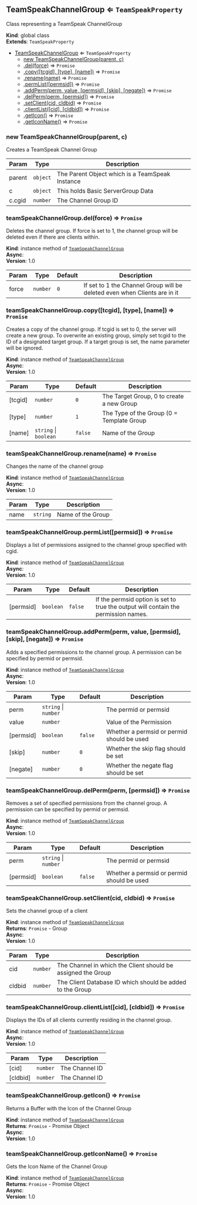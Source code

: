 <a name="TeamSpeakChannelGroup"></a>

## TeamSpeakChannelGroup ⇐ <code>TeamSpeakProperty</code>
Class representing a TeamSpeak ChannelGroup

**Kind**: global class  
**Extends**: <code>TeamSpeakProperty</code>  

* [TeamSpeakChannelGroup](#TeamSpeakChannelGroup) ⇐ <code>TeamSpeakProperty</code>
    * [new TeamSpeakChannelGroup(parent, c)](#new_TeamSpeakChannelGroup_new)
    * [.del(force)](#TeamSpeakChannelGroup+del) ⇒ <code>Promise</code>
    * [.copy([tcgid], [type], [name])](#TeamSpeakChannelGroup+copy) ⇒ <code>Promise</code>
    * [.rename(name)](#TeamSpeakChannelGroup+rename) ⇒ <code>Promise</code>
    * [.permList([permsid])](#TeamSpeakChannelGroup+permList) ⇒ <code>Promise</code>
    * [.addPerm(perm, value, [permsid], [skip], [negate])](#TeamSpeakChannelGroup+addPerm) ⇒ <code>Promise</code>
    * [.delPerm(perm, [permsid])](#TeamSpeakChannelGroup+delPerm) ⇒ <code>Promise</code>
    * [.setClient(cid, cldbid)](#TeamSpeakChannelGroup+setClient) ⇒ <code>Promise</code>
    * [.clientList([cid], [cldbid])](#TeamSpeakChannelGroup+clientList) ⇒ <code>Promise</code>
    * [.getIcon()](#TeamSpeakChannelGroup+getIcon) ⇒ <code>Promise</code>
    * [.getIconName()](#TeamSpeakChannelGroup+getIconName) ⇒ <code>Promise</code>

<a name="new_TeamSpeakChannelGroup_new"></a>

### new TeamSpeakChannelGroup(parent, c)
Creates a TeamSpeak Channel Group


| Param | Type | Description |
| --- | --- | --- |
| parent | <code>object</code> | The Parent Object which is a TeamSpeak Instance |
| c | <code>object</code> | This holds Basic ServerGroup Data |
| c.cgid | <code>number</code> | The Channel Group ID |

<a name="TeamSpeakChannelGroup+del"></a>

### teamSpeakChannelGroup.del(force) ⇒ <code>Promise</code>
Deletes the channel group. If force is set to 1, the channel group will be deleted even if there are clients within.

**Kind**: instance method of [<code>TeamSpeakChannelGroup</code>](#TeamSpeakChannelGroup)  
**Async**:   
**Version**: 1.0  

| Param | Type | Default | Description |
| --- | --- | --- | --- |
| force | <code>number</code> | <code>0</code> | If set to 1 the Channel Group will be deleted even when Clients are in it |

<a name="TeamSpeakChannelGroup+copy"></a>

### teamSpeakChannelGroup.copy([tcgid], [type], [name]) ⇒ <code>Promise</code>
Creates a copy of the channel group. If tcgid is set to 0, the server will create a new group. To overwrite an existing group, simply set tcgid to the ID of a designated target group. If a target group is set, the name parameter will be ignored.

**Kind**: instance method of [<code>TeamSpeakChannelGroup</code>](#TeamSpeakChannelGroup)  
**Async**:   
**Version**: 1.0  

| Param | Type | Default | Description |
| --- | --- | --- | --- |
| [tcgid] | <code>number</code> | <code>0</code> | The Target Group, 0 to create a new Group |
| [type] | <code>number</code> | <code>1</code> | The Type of the Group (0 = Template Group | 1 = Normal Group) |
| [name] | <code>string</code> \| <code>boolean</code> | <code>false</code> | Name of the Group |

<a name="TeamSpeakChannelGroup+rename"></a>

### teamSpeakChannelGroup.rename(name) ⇒ <code>Promise</code>
Changes the name of the channel group

**Kind**: instance method of [<code>TeamSpeakChannelGroup</code>](#TeamSpeakChannelGroup)  
**Async**:   
**Version**: 1.0  

| Param | Type | Description |
| --- | --- | --- |
| name | <code>string</code> | Name of the Group |

<a name="TeamSpeakChannelGroup+permList"></a>

### teamSpeakChannelGroup.permList([permsid]) ⇒ <code>Promise</code>
Displays a list of permissions assigned to the channel group specified with cgid.

**Kind**: instance method of [<code>TeamSpeakChannelGroup</code>](#TeamSpeakChannelGroup)  
**Async**:   
**Version**: 1.0  

| Param | Type | Default | Description |
| --- | --- | --- | --- |
| [permsid] | <code>boolean</code> | <code>false</code> | If the permsid option is set to true the output will contain the permission names. |

<a name="TeamSpeakChannelGroup+addPerm"></a>

### teamSpeakChannelGroup.addPerm(perm, value, [permsid], [skip], [negate]) ⇒ <code>Promise</code>
Adds a specified permissions to the channel group. A permission can be specified by permid or permsid.

**Kind**: instance method of [<code>TeamSpeakChannelGroup</code>](#TeamSpeakChannelGroup)  
**Async**:   
**Version**: 1.0  

| Param | Type | Default | Description |
| --- | --- | --- | --- |
| perm | <code>string</code> \| <code>number</code> |  | The permid or permsid |
| value | <code>number</code> |  | Value of the Permission |
| [permsid] | <code>boolean</code> | <code>false</code> | Whether a permsid or permid should be used |
| [skip] | <code>number</code> | <code>0</code> | Whether the skip flag should be set |
| [negate] | <code>number</code> | <code>0</code> | Whether the negate flag should be set |

<a name="TeamSpeakChannelGroup+delPerm"></a>

### teamSpeakChannelGroup.delPerm(perm, [permsid]) ⇒ <code>Promise</code>
Removes a set of specified permissions from the channel group. A permission can be specified by permid or permsid.

**Kind**: instance method of [<code>TeamSpeakChannelGroup</code>](#TeamSpeakChannelGroup)  
**Async**:   
**Version**: 1.0  

| Param | Type | Default | Description |
| --- | --- | --- | --- |
| perm | <code>string</code> \| <code>number</code> |  | The permid or permsid |
| [permsid] | <code>boolean</code> | <code>false</code> | Whether a permsid or permid should be used |

<a name="TeamSpeakChannelGroup+setClient"></a>

### teamSpeakChannelGroup.setClient(cid, cldbid) ⇒ <code>Promise</code>
Sets the channel group of a client

**Kind**: instance method of [<code>TeamSpeakChannelGroup</code>](#TeamSpeakChannelGroup)  
**Returns**: <code>Promise</code> - Group  
**Async**:   
**Version**: 1.0  

| Param | Type | Description |
| --- | --- | --- |
| cid | <code>number</code> | The Channel in which the Client should be assigned the Group |
| cldbid | <code>number</code> | The Client Database ID which should be added to the Group |

<a name="TeamSpeakChannelGroup+clientList"></a>

### teamSpeakChannelGroup.clientList([cid], [cldbid]) ⇒ <code>Promise</code>
Displays the IDs of all clients currently residing in the channel group.

**Kind**: instance method of [<code>TeamSpeakChannelGroup</code>](#TeamSpeakChannelGroup)  
**Async**:   
**Version**: 1.0  

| Param | Type | Description |
| --- | --- | --- |
| [cid] | <code>number</code> | The Channel ID |
| [cldbid] | <code>number</code> | The Channel ID |

<a name="TeamSpeakChannelGroup+getIcon"></a>

### teamSpeakChannelGroup.getIcon() ⇒ <code>Promise</code>
Returns a Buffer with the Icon of the Channel Group

**Kind**: instance method of [<code>TeamSpeakChannelGroup</code>](#TeamSpeakChannelGroup)  
**Returns**: <code>Promise</code> - Promise Object  
**Async**:   
**Version**: 1.0  
<a name="TeamSpeakChannelGroup+getIconName"></a>

### teamSpeakChannelGroup.getIconName() ⇒ <code>Promise</code>
Gets the Icon Name of the Channel Group

**Kind**: instance method of [<code>TeamSpeakChannelGroup</code>](#TeamSpeakChannelGroup)  
**Returns**: <code>Promise</code> - Promise Object  
**Async**:   
**Version**: 1.0  
